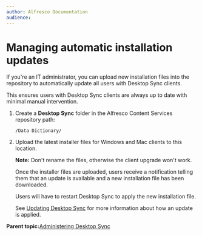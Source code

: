```yaml
---
author: Alfresco Documentation
audience: 
---
```


# Managing automatic installation updates

If you're an IT administrator, you can upload new installation files into the repository to automatically update all users with Desktop Sync clients.

This ensures users with Desktop Sync clients are always up to date with minimal manual intervention.

1.  Create a **Desktop Sync** folder in the Alfresco Content Services repository path:

    ```
    /Data Dictionary/
    ```

2.  Upload the latest installer files for Windows and Mac clients to this location.

    **Note:** Don't rename the files, otherwise the client upgrade won't work.

    Once the installer files are uploaded, users receive a notification telling them that an update is available and a new installation file has been downloaded.

    Users will have to restart Desktop Sync to apply the new installation file.

    See [Updating Desktop Sync](ds-update.md) for more information about how an update is applied.


**Parent topic:**[Administering Desktop Sync](../concepts/ds-admin.md)

